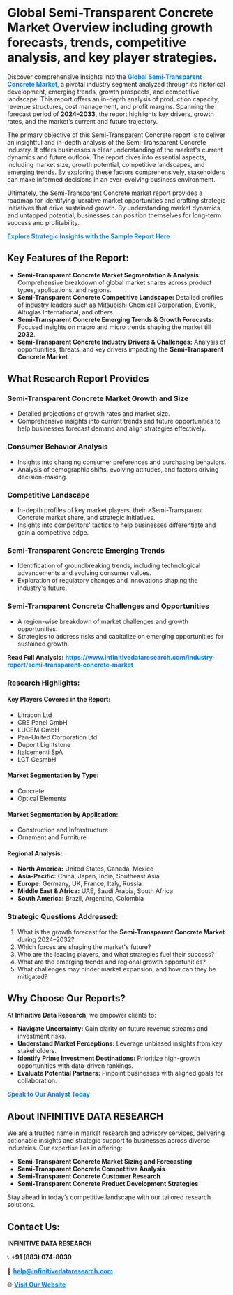 <h1>Global Semi-Transparent Concrete Market Overview including growth forecasts, trends, competitive analysis, and key player strategies.</h1>
<p>
Discover comprehensive insights into the 
<a href="https://www.infinitivedataresearch.com/industry-report/semi-transparent-concrete-market" rel="dofollow" style="color: #007BFF; text-decoration: none;"><strong>Global Semi-Transparent Concrete Market</strong></a>, a pivotal industry segment analyzed through its historical development, emerging trends, growth prospects, and competitive landscape. This report offers an in-depth analysis of production capacity, revenue structures, cost management, and profit margins. Spanning the forecast period of <strong>2024–2033</strong>, the report highlights key drivers, growth rates, and the market’s current and future trajectory.
</p>
<p>
The primary objective of this Semi-Transparent Concrete report is to deliver an insightful and in-depth analysis of the Semi-Transparent Concrete industry. It offers businesses a clear understanding of the market's current dynamics and future outlook. The report dives into essential aspects, including market size, growth potential, competitive landscapes, and emerging trends. By exploring these factors comprehensively, stakeholders can make informed decisions in an ever-evolving business environment.
</p>
<p>
Ultimately, the Semi-Transparent Concrete market report provides a roadmap for identifying lucrative market opportunities and crafting strategic initiatives that drive sustained growth. By understanding market dynamics and untapped potential, businesses can position themselves for long-term success and profitability.
</p>
<p>
<a href="https://www.infinitivedataresearch.com/request-sample/reportId=105426" style="color: #007BFF; text-decoration: none;"><strong>Explore Strategic Insights with the Sample Report Here</strong></a>
</p>

<h2>Key Features of the Report:</h2>
<ul>
<li><strong>Semi-Transparent Concrete Market Segmentation & Analysis:</strong> Comprehensive breakdown of global market shares across product types, applications, and regions.</li>
<li><strong>Semi-Transparent Concrete Competitive Landscape:</strong> Detailed profiles of industry leaders such as Mitsubishi Chemical Corporation, Evonik, Altuglas International, and others.</li>
<li><strong>Semi-Transparent Concrete Emerging Trends & Growth Forecasts:</strong> Focused insights on macro and micro trends shaping the market till <strong>2032</strong>.</li>
<li><strong>Semi-Transparent Concrete Industry Drivers & Challenges:</strong> Analysis of opportunities, threats, and key drivers impacting the <strong>Semi-Transparent Concrete Market</strong>.</li>
</ul>

<h2>What Research Report Provides</h2>
<h3>Semi-Transparent Concrete Market Growth and Size</h3>
<ul>
<li>Detailed projections of growth rates and market size.</li>
<li>Comprehensive insights into current trends and future opportunities to help businesses forecast demand and align strategies effectively.</li>
</ul>

<h3>Consumer Behavior Analysis</h3>
<ul>
<li>Insights into changing consumer preferences and purchasing behaviors.</li>
<li>Analysis of demographic shifts, evolving attitudes, and factors driving decision-making.</li>
</ul>

<h3>Competitive Landscape</h3>
<ul>
<li>In-depth profiles of key market players, their >Semi-Transparent Concrete market share, and strategic initiatives.</li>
<li>Insights into competitors' tactics to help businesses differentiate and gain a competitive edge.</li>
</ul>

<h3>Semi-Transparent Concrete Emerging Trends</h3>
<ul>
<li>Identification of groundbreaking trends, including technological advancements and evolving consumer values.</li>
<li>Exploration of regulatory changes and innovations shaping the industry's future.</li>
</ul>

<h3>Semi-Transparent Concrete Challenges and Opportunities</h3>
<ul>
<li>A region-wise breakdown of market challenges and growth opportunities.</li>
<li>Strategies to address risks and capitalize on emerging opportunities for sustained growth.</li>
</ul>
<p><strong>Read Full Analysis:</strong> <a href="https://www.infinitivedataresearch.com/industry-report/semi-transparent-concrete-market" rel="dofollow" style="color: #007BFF; text-decoration: none;"><strong>https://www.infinitivedataresearch.com/industry-report/semi-transparent-concrete-market</strong></a></p>
<h3>Research Highlights:</h3>
<h4>Key Players Covered in the Report:</h4>
<ul><li>Litracon Ltd</li><li>CRE Panel GmbH</li><li>LUCEM GmbH</li><li>Pan-United Corporation Ltd</li><li>Dupont Lightstone</li><li>Italcementi SpA</li><li>LCT GesmbH</li></ul>
<h4>Market Segmentation by Type:</h4>
<ul><li>Concrete</li><li>Optical Elements</li></ul>
<h4>Market Segmentation by Application:</h4>
<ul><li>Construction and Infrastructure</li><li>Ornament and Furniture</li></ul>

<h4>Regional Analysis:</h4>
<ul>
<li><strong>North America:</strong> United States, Canada, Mexico</li>
<li><strong>Asia-Pacific:</strong> China, Japan, India, Southeast Asia</li>
<li><strong>Europe:</strong> Germany, UK, France, Italy, Russia</li>
<li><strong>Middle East & Africa:</strong> UAE, Saudi Arabia, South Africa</li>
<li><strong>South America:</strong> Brazil, Argentina, Colombia</li>
</ul>

<h3>Strategic Questions Addressed:</h3>
<ol>
<li>What is the growth forecast for the <strong>Semi-Transparent Concrete Market</strong> during 2024–2032?</li>
<li>Which forces are shaping the market's future?</li>
<li>Who are the leading players, and what strategies fuel their success?</li>
<li>What are the emerging trends and regional growth opportunities?</li>
<li>What challenges may hinder market expansion, and how can they be mitigated?</li>
</ol>

<h2>Why Choose Our Reports?</h2>
<p>At <strong>Infinitive Data Research</strong>, we empower clients to:</p>
<ul>
<li><strong>Navigate Uncertainty:</strong> Gain clarity on future revenue streams and investment risks.</li>
<li><strong>Understand Market Perceptions:</strong> Leverage unbiased insights from key stakeholders.</li>
<li><strong>Identify Prime Investment Destinations:</strong> Prioritize high-growth opportunities with data-driven rankings.</li>
<li><strong>Evaluate Potential Partners:</strong> Pinpoint businesses with aligned goals for collaboration.</li>
</ul>
<p><a href="https://www.infinitivedataresearch.com/industry-report/semi-transparent-concrete-market" rel="dofollow" style="color: #007BFF; text-decoration: none;"><strong>Speak to Our Analyst Today</strong></a></p>

<h2>About INFINITIVE DATA RESEARCH</h2>
<p>We are a trusted name in market research and advisory services, delivering actionable insights and strategic support to businesses across diverse industries. Our expertise lies in offering:</p>
<ul>
<li><strong>Semi-Transparent Concrete Market Sizing and Forecasting</strong></li>
<li><strong>Semi-Transparent Concrete Competitive Analysis</strong></li>
<li><strong>Semi-Transparent Concrete Customer Research</strong></li>
<li><strong>Semi-Transparent Concrete Product Development Strategies</strong></li>
</ul>
<p>Stay ahead in today’s competitive landscape with our tailored research solutions.</p>

<h2>Contact Us:</h2>
<p><strong>INFINITIVE DATA RESEARCH</strong></p>
<p>📞 <strong>+91 (883) 074-8030</strong></p>
<p>📧 <strong><a href="mailto:help@infinitivedataresearch.com" style="color: #007BFF;">help@infinitivedataresearch.com</a></strong></p>
<p>🌐 <strong><a href="https://www.infinitivedataresearch.com" rel="dofollow" style="color: #007BFF;">Visit Our Website</a></strong></p>